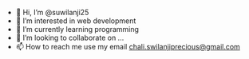 - 👋 Hi, I’m @suwilanji25
- 👀 I’m interested in web development
- 🌱 I’m currently learning programming
- 💞️ I’m looking to collaborate on ...
- 📫 How to reach me use my email chali.swilanjiprecious@gmail.com

<!---
suwilanji25/suwilanji25 is a ✨ special ✨ repository because its `README.md` (this file) appears on your GitHub profile.
You can click the Preview link to take a look at your changes.
--->
